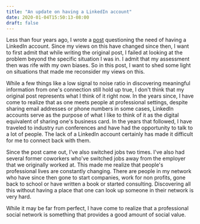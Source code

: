 ```yaml
---
title: "An update on having a LinkedIn account"
date: 2020-01-04T15:50:13-08:00
draft: false
---
```


Less than four years ago, I wrote a [post](/post/do-you-need-a-linkedin-account/) questioning the need of having a LinkedIn account.
Since my views on this have changed since then, I want to first admit that while writing the original post, I failed at looking at the problem beyond the specific situation I was in. I admit that my assessment then was rife with my own biases. So in this post, I want to shed some light on situations that made me reconsider my views on this.

While a few things like a low signal to noise ratio in discovering meaningful information from one's connection still hold up true, I don't think that my original post represents what I think of it right now. In the years since, I have come to realize that as one meets people at professional settings, despite sharing email addresses or phone numbers in some cases, LinkedIn accounts serve as the purpose of what I like to think of it as the digital equivalent of sharing one's business card. In the years that followed, I have traveled to industry run conferences and have had the opportunity to talk to a lot of people. The lack of a LinkedIn account certainly has made it difficult for me to connect back with them.

Since the post came out, I've also switched jobs two times. I've also had several former coworkers who've switched jobs away from the employer that we originally worked at. This made me realize that people's professional lives are constantly changing. There are people in my network who have since then gone to start companies, work for non profits, gone back to school or have written a book or started consulting. Discovering all this without having a place that one can look up someone in their network is very hard.

While it may be far from perfect, I have come to realize that a professional social network is something that provides a good amount of social value.
